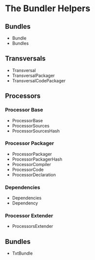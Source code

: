 # The Bundler Helpers

## Bundles

* Bundle
* Bundles

## Transversals

* Transversal
* TransversalPackager
* TransversalCodePackager

## Processors

### Processor Base

* ProcessorBase
* ProcessorSources
* ProcessorSourcesHash

### Processor Packager

* ProcessorPackager
* ProcessorPackagerHash
* ProcessorCompiler
* ProcessorCode
* ProcessorDeclaration

### Dependencies

* Dependencies
* Dependency

### Processor Extender

* ProcessorsExtender

## Bundles

* TxtBundle
